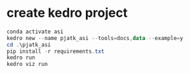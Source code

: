 

# create kedro project
```ps1
conda activate asi
kedro new --name pjatk_asi --tools=docs,data --example=y
cd .\pjatk_asi
pip install -r requirements.txt
kedro run
kedro viz run
```



